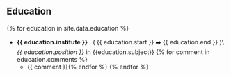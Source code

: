 ## Education

{% for education in site.data.education %}
- **{{ education.institute }}**  &nbsp; ( {{ education.start }} ➡️ {{ education.end }} )\\
*{{ education.position }}* in {{education.subject}} {% for comment in education.comments %}
    - {{ comment }}{% endfor %}
{% endfor %}